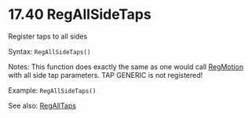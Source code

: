 # 17.40 RegAllSideTaps

Register taps to all sides

Syntax: `RegAllSideTaps()`

Notes: This function does exactly the same as one would call [RegMotion](/17-api-native-functions/1736-regmotion.md) with all side tap parameters. TAP GENERIC is not registered!

Example: `RegAllSideTaps()`

See also: [RegAllTaps](/17-api-native-functions/1744-regalltaps.md)

